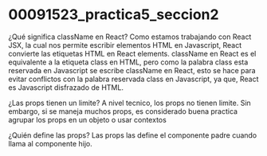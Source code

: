 # 00091523_practica5_seccion2

¿Qué significa className en React? 
Como estamos trabajando con React JSX, la cual nos permite escribir elementos HTML en Javascript, React convierte las etiquetas HTML en React elements. className en React es el equivalente a la etiqueta class en HTML, pero como la palabra class esta reservada en Javascript se escribe className en React, esto se hace para evitar conflictos con la palabra reservada class en Javascript, ya que, React es Javascript disfrazado de HTML.

¿Las props tienen un limite?
A nivel tecnico, los props no tienen limite. Sin embargo, si se maneja muchos props, es considerado buena practica agrupar los props en un objeto o usar contextos

¿Quién define las props?
Las props las define el componente padre cuando llama al componente hijo.
